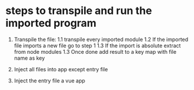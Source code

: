 # steps to transpile and run the imported program

1. Transpile the file:
    1.1 transpile every imported module
    1.2 If the imported file imports a new file go to step 1
    1.3 If the import is absolute extract from node modules
    1.3 Once done add result to a key map with file name as key

2. Inject all files into app except entry file

3. Inject the entry file a vue app